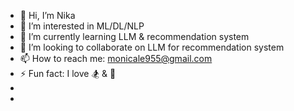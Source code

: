 - 👋 Hi, I’m Nika
- 👀 I’m interested in ML/DL/NLP
- 🌱 I’m currently learning LLM & recommendation system
- 💞️ I’m looking to collaborate on LLM for recommendation system
- 📫 How to reach me: monicale955@gmail.com
- ⚡ Fun fact: I love 🏂 & 🏹
-
- <!---
nikale1205/nikale1205 is a ✨ special ✨ repository because its `README.md` (this file) appears on your GitHub profile.
You can click the Preview link to take a look at your changes.
--->
